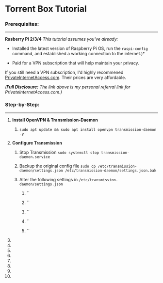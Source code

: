 # Torrent Box Tutorial

### Prerequisites:
---
**Rasberry Pi 2/3/4**
*This tutorial assumes you've already:*

* Installed the latest version of Raspberry Pi OS, run the `raspi-config` command, and established a working connection to the internet.)*

* Paid for a VPN subscription that will help maintain your privacy.

If you still need a VPN subscription, I'd highly recommened [PrivateInternetAccess.com](http://www.privateinternetaccess.com/pages/buy-a-vpn/1218buyavpn?invite=U2FsdGVkX1-MyKjtJ2elxr-u_Z7E7ZVXuIBDNEY55Ww%2CcTAHlCvPgR3Ct2n3lq3W1M0FF5E). Their prices are very affordable.

*(**Full Disclosure:** The link above is my personal referral link for PrivateInternetAccess.com.)*

### Step-by-Step:
---
1. **Install OpenVPN & Transmission-Daemon**
	1. `sudo apt update && sudo apt install openvpn transmission-daemon -y`
	
2. **Configure Transmission**

	1. Stop Transmission
		`sudo systemctl stop transmission-daemon.service`

	2. Backup the original config file
		`sudo cp /etc/transmission-daemon/settings.json /etc/transmission-daemon/settings.json.bak`

	3. Alter the following settings in `/etc/transmission-daemon/settings.json`

		1. ``

		2. ``

		3. ``

		4. ``

		5. ``

3. 

4. 

5. 

6. 

7. 

8. 

9. 

10.
